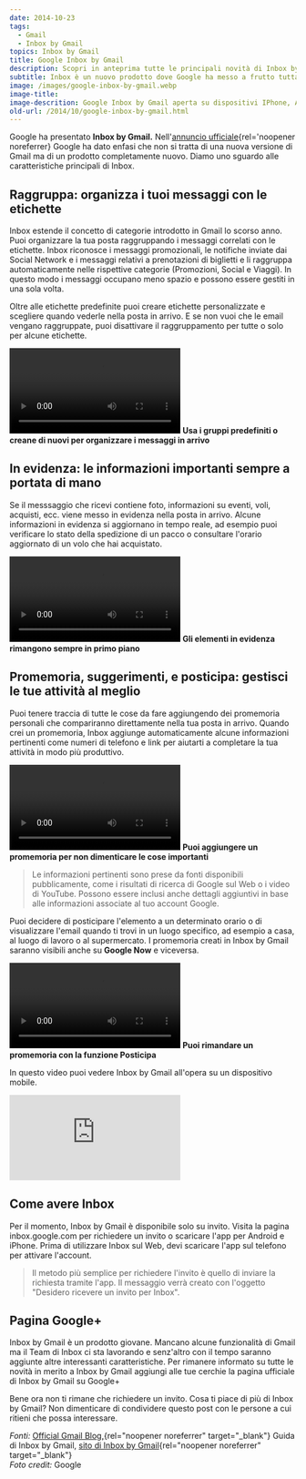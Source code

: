 ```yaml
---
date: 2014-10-23
tags:
  - Gmail
  - Inbox by Gmail
topics: Inbox by Gmail
title: Google Inbox by Gmail
description: Scopri in anteprima tutte le principali novità di Inbox by Gmail
subtitle: Inbox è un nuovo prodotto dove Google ha messo a frutto tutta l'esperienza acquisita con Gmail, per andare ʻoltre la semplice emailʼ e ʻnon perdere di vista le cose importantiʼ
image: /images/google-inbox-by-gmail.webp
image-title:
image-descrition: Google Inbox by Gmail aperta su dispositivi IPhone, Android e computer
old-url: /2014/10/google-inbox-by-gmail.html
---
```

Google ha presentato **Inbox by Gmail.** Nell'[annuncio ufficiale](http://googleitalia.blogspot.it/2014/10/linbox-che-lavora-per-te.html){rel='noopener noreferrer} Google ha dato enfasi che non si tratta di una nuova versione di Gmail ma di un prodotto completamente nuovo. Diamo uno sguardo alle caratteristiche principali di Inbox.

## Raggruppa: organizza i tuoi messaggi con le etichette

Inbox estende il concetto di categorie introdotto in Gmail lo scorso anno. Puoi organizzare la tua posta raggruppando i messaggi correlati con le etichette. Inbox riconosce i messaggi promozionali, le notifiche inviate dai Social Network e i messaggi relativi a prenotazioni di biglietti e li raggruppa automaticamente nelle rispettive categorie (Promozioni, Social e Viaggi). In questo modo i messaggi occupano meno spazio e possono essere gestiti in una sola volta.

Oltre alle etichette predefinite puoi creare etichette personalizzate e scegliere quando vederle nella posta in arrivo. E se non vuoi che le email vengano raggruppate, puoi disattivare il raggruppamento per tutte o solo per alcune etichette.

<video autoplay loop>
  <source src="/images/google-inbox-by-gmail-gruppi.mp4">
</video>
<strong>Usa i gruppi predefiniti o creane di nuovi per organizzare i messaggi in arrivo</strong>

## In evidenza: le informazioni importanti sempre a portata di mano

Se il messsaggio che ricevi contiene foto, informazioni su eventi, voli, acquisti, ecc. viene messo in evidenza nella posta in arrivo. Alcune informazioni in evidenza si aggiornano in tempo reale, ad esempio puoi verificare lo stato della spedizione di un pacco o consultare l'orario aggiornato di un volo che hai acquistato.

<video autoplay loop>
  <source src="/images/google-inbox-by-gmail-elementi-in-evidenza.mp4">
</video>
<strong>Gli elementi in evidenza rimangono sempre in primo piano</strong>

## Promemoria, suggerimenti, e posticipa: gestisci le tue attività al meglio

Puoi tenere traccia di tutte le cose da fare aggiungendo dei promemoria personali che compariranno direttamente nella tua posta in arrivo. Quando crei un promemoria, Inbox aggiunge automaticamente alcune informazioni pertinenti come numeri di telefono e link per aiutarti a completare la tua attività in modo più produttivo.

<video autoplay loop>
  <source src="/images/google-inbox-by-gmail-aggiungi-promemoria.mp4">
</video>
<strong>Puoi aggiungere un promemoria per non dimenticare le cose importanti</strong>

> Le informazioni pertinenti sono prese da fonti disponibili pubblicamente, come i risultati di ricerca di Google sul Web o i video di YouTube. Possono essere inclusi anche dettagli aggiuntivi in base alle informazioni associate al tuo account Google.

Puoi decidere di posticipare l'elemento a un determinato orario o di visualizzare l'email quando ti trovi in un luogo specifico, ad esempio a casa, al luogo di lavoro o al supermercato. I promemoria creati in Inbox by Gmail saranno visibili anche su **Google Now** e viceversa.

<video autoplay loop>
  <source src="/images/google-inbox-by-gmail-posticipa-messaggi-e-promemoria.mp4">
</video>
<strong>Puoi rimandare un promemoria con la funzione Posticipa</strong>

In questo video puoi vedere Inbox by Gmail all'opera su un dispositivo mobile.

<div style="--aspect-ratio:16/9;">
<iframe loading="lazy" src="https://www.youtube-nocookie.com/embed/bzNTjpUMOp4" frameborder="0" allowfullscreen rel="nopener noreferrer" title="The Inbox that works for you"></iframe>
</div>

## Come avere Inbox

Per il momento, Inbox by Gmail è disponibile solo su invito. Visita la pagina inbox.google.com per richiedere un invito o scaricare l'app per Android e iPhone. Prima di utilizzare Inbox sul Web, devi scaricare l'app sul telefono per attivare l'account.

> Il metodo più semplice per richiedere l'invito è quello di inviare la richiesta tramite l'app. Il messaggio verrà creato con l'oggetto "Desidero ricevere un invito per Inbox".

## Pagina Google+

Inbox by Gmail è un prodotto giovane. Mancano alcune funzionalità di Gmail ma il Team di Inbox ci sta lavorando e senz'altro con il tempo saranno aggiunte altre interessanti caratteristiche. Per rimanere informato su tutte le novità in merito a Inbox by Gmail aggiungi alle tue cerchie la pagina ufficiale di Inbox by Gmail su Google+

Bene ora non ti rimane che richiedere un invito. Cosa ti piace di più di Inbox by Gmail? Non dimenticare di condividere questo post con le persone a cui ritieni che possa interessare.

_Fonti:_ [Official Gmail Blog,](http://googleitalia.blogspot.it/2014/10/linbox-che-lavora-per-te.html){rel="noopener noreferrer" target="_blank"} Guida di Inbox by Gmail, [sito di Inbox by Gmail](https://www.google.com/intl/it/inbox/){rel="noopener noreferrer" target="_blank"}
<br />_Foto credit:_ Google
